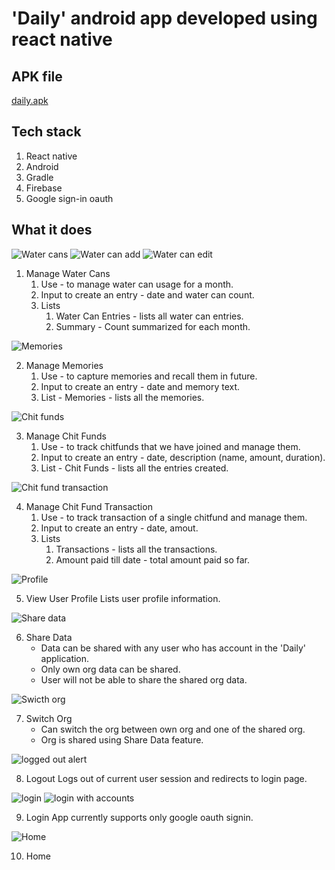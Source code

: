 # 'Daily' android app developed using react native

## APK file
[daily.apk](https://drive.google.com/file/d/1sKg29qFyjob09fcIAi4-Y6Fo1_klsjtB/view?usp=drive_link)

## Tech stack
1. React native
2. Android
3. Gradle
4. Firebase
5. Google sign-in oauth

## What it does

![Water cans](https://github.com/JanakarM/react-native-android/assets/30556870/23c8a2da-b528-4746-b49b-2234cd8a3340) ![Water can add](https://github.com/JanakarM/react-native-android/assets/30556870/167a5533-883b-4fb6-bd19-b1578fcf223a) ![Water can edit](https://github.com/JanakarM/react-native-android/assets/30556870/708a8b2b-ca84-4c05-a51f-a6b54c3555ae)

1. Manage Water Cans
    1. Use - to manage water can usage for a month.
    2. Input to create an entry - date and water can count.
    3. Lists
       1. Water Can Entries - lists all water can entries.
       2. Summary - Count summarized for each month.

![Memories](https://github.com/JanakarM/react-native-android/assets/30556870/b768ad43-ea8e-4d96-9bfa-1a4d25c7a294)

2. Manage Memories
    1. Use - to capture memories and recall them in future.
    2. Input to create an entry - date and memory text.
    3. List - Memories - lists all the memories.

![Chit funds](https://github.com/JanakarM/react-native-android/assets/30556870/c4cc7689-3b57-452d-a44d-da9870a351ab)

3. Manage Chit Funds
    1. Use - to track chitfunds that we have joined and manage them.
    2. Input to create an entry - date, description (name, amount, duration).
    3. List - Chit Funds - lists all the entries created.

![Chit fund transaction](https://github.com/JanakarM/react-native-android/assets/30556870/ff477c47-9d41-43de-8355-4c5b376e6f91)

4. Manage Chit Fund Transaction
    1. Use - to track transaction of a single chitfund and manage them.
    2. Input to create an entry - date, amout.
    3. Lists
       1. Transactions - lists all the transactions.
       2. Amount paid till date - total amount paid so far.

![Profile](https://github.com/JanakarM/react-native-android/assets/30556870/d9190ec4-9ab8-4daf-aa61-dd34744fdbb3)

5. View User Profile
       Lists user profile information.

![Share data](https://github.com/JanakarM/react-native-android/assets/30556870/9863df2f-bebe-4f5f-91d6-255ce609f0e1)

6. Share Data
    - Data can be shared with any user who has account in the 'Daily' application.
    - Only own org data can be shared.
    - User will not be able to share the shared org data.

![Swicth org](https://github.com/JanakarM/react-native-android/assets/30556870/aac27b0d-26f4-40b2-904b-d9a2b5353984)

7. Switch Org
    - Can switch the org between own org and one of the shared org.
    - Org is shared using Share Data feature.

![logged out alert](https://github.com/JanakarM/react-native-android/assets/30556870/42d6aeac-981b-48bf-b7ac-b19c6ad56747)

8. Logout
      Logs out of current user session and redirects to login page.

![login](https://github.com/JanakarM/react-native-android/assets/30556870/4be62c1a-e55b-4d91-bb35-89aa2cb99dc3) ![login with accounts](https://github.com/JanakarM/react-native-android/assets/30556870/a687d265-b7a5-4e94-a39d-3b3a4a94ab80)


9. Login
      App currently supports only google oauth signin.

![Home](https://github.com/JanakarM/react-native-android/assets/30556870/6889129b-f815-42e3-9e2c-f646c189da1d)

10. Home
